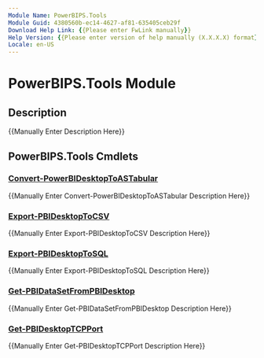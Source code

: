 ```yaml
---
Module Name: PowerBIPS.Tools
Module Guid: 4380560b-ec14-4627-af81-635405ceb29f
Download Help Link: {{Please enter FwLink manually}}
Help Version: {{Please enter version of help manually (X.X.X.X) format}}
Locale: en-US
---
```


# PowerBIPS.Tools Module
## Description
{{Manually Enter Description Here}}

## PowerBIPS.Tools Cmdlets
### [Convert-PowerBIDesktopToASTabular](Convert-PowerBIDesktopToASTabular.md)
{{Manually Enter Convert-PowerBIDesktopToASTabular Description Here}}

### [Export-PBIDesktopToCSV](Export-PBIDesktopToCSV.md)
{{Manually Enter Export-PBIDesktopToCSV Description Here}}

### [Export-PBIDesktopToSQL](Export-PBIDesktopToSQL.md)
{{Manually Enter Export-PBIDesktopToSQL Description Here}}

### [Get-PBIDataSetFromPBIDesktop](Get-PBIDataSetFromPBIDesktop.md)
{{Manually Enter Get-PBIDataSetFromPBIDesktop Description Here}}

### [Get-PBIDesktopTCPPort](Get-PBIDesktopTCPPort.md)
{{Manually Enter Get-PBIDesktopTCPPort Description Here}}

